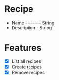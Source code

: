 # Recipe
+ Name -------- String
+ Description - String

# Features
- [x] List all recipes
- [x] Create recipes
- [x] Remove recipes
